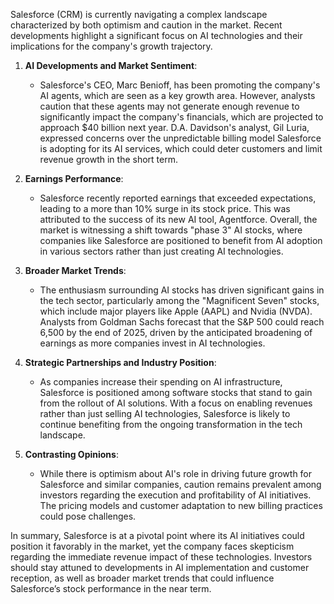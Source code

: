 Salesforce (CRM) is currently navigating a complex landscape characterized by both optimism and caution in the market. Recent developments highlight a significant focus on AI technologies and their implications for the company's growth trajectory.

1. **AI Developments and Market Sentiment**:
   - Salesforce's CEO, Marc Benioff, has been promoting the company's AI agents, which are seen as a key growth area. However, analysts caution that these agents may not generate enough revenue to significantly impact the company's financials, which are projected to approach $40 billion next year. D.A. Davidson's analyst, Gil Luria, expressed concerns over the unpredictable billing model Salesforce is adopting for its AI services, which could deter customers and limit revenue growth in the short term.

2. **Earnings Performance**:
   - Salesforce recently reported earnings that exceeded expectations, leading to a more than 10% surge in its stock price. This was attributed to the success of its new AI tool, Agentforce. Overall, the market is witnessing a shift towards "phase 3" AI stocks, where companies like Salesforce are positioned to benefit from AI adoption in various sectors rather than just creating AI technologies.

3. **Broader Market Trends**:
   - The enthusiasm surrounding AI stocks has driven significant gains in the tech sector, particularly among the "Magnificent Seven" stocks, which include major players like Apple (AAPL) and Nvidia (NVDA). Analysts from Goldman Sachs forecast that the S&P 500 could reach 6,500 by the end of 2025, driven by the anticipated broadening of earnings as more companies invest in AI technologies.

4. **Strategic Partnerships and Industry Position**:
   - As companies increase their spending on AI infrastructure, Salesforce is positioned among software stocks that stand to gain from the rollout of AI solutions. With a focus on enabling revenues rather than just selling AI technologies, Salesforce is likely to continue benefiting from the ongoing transformation in the tech landscape.

5. **Contrasting Opinions**:
   - While there is optimism about AI's role in driving future growth for Salesforce and similar companies, caution remains prevalent among investors regarding the execution and profitability of AI initiatives. The pricing models and customer adaptation to new billing practices could pose challenges.

In summary, Salesforce is at a pivotal point where its AI initiatives could position it favorably in the market, yet the company faces skepticism regarding the immediate revenue impact of these technologies. Investors should stay attuned to developments in AI implementation and customer reception, as well as broader market trends that could influence Salesforce’s stock performance in the near term.
